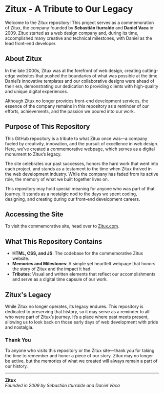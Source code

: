 # Zitux - A Tribute to Our Legacy

Welcome to the Zitux repository! This project serves as a commemoration of Zitux, the company founded by **Sebastián Iturralde** and **Daniel Vaca** in 2009. Zitux started as a web design company and, during its time, accomplished many creative and technical milestones, with Daniel as the lead front-end developer.

## About Zitux

In the late 2000s, Zitux was at the forefront of web design, creating cutting-edge websites that pushed the boundaries of what was possible at the time. Daniel’s innovative templates and our collaborative designs were ahead of their era, demonstrating our dedication to providing clients with high-quality and unique digital experiences.

Although Zitux no longer provides front-end development services, the essence of the company remains in this repository as a reminder of our efforts, achievements, and the passion we poured into our work.

## Purpose of This Repository

This GitHub repository is a tribute to what Zitux once was—a company fueled by creativity, innovation, and the pursuit of excellence in web design. Here, we’ve created a commemorative webpage, which serves as a digital monument to Zitux’s legacy. 

The site celebrates our past successes, honors the hard work that went into each project, and stands as a testament to the time when Zitux thrived in the web development industry. While the company has faded from its active role, the memory of what we built together lives on.

This repository may hold special meaning for anyone who was part of that journey. It stands as a nostalgic nod to the days we spent coding, designing, and creating during our front-end development careers.

## Accessing the Site

To visit the commemorative site, head over to [Zitux.com](https://www.zitux.com).

## What This Repository Contains

- **HTML, CSS, and JS**: The codebase for the commemorative Zitux website.
- **Memories and Milestones**: A simple yet heartfelt webpage that honors the story of Zitux and the impact it had.
- **Tributes**: Visual and written elements that reflect our accomplishments and serve as a digital time capsule of our work.

## Zitux's Legacy

While Zitux no longer operates, its legacy endures. This repository is dedicated to preserving that history, so it may serve as a reminder to all who were part of Zitux’s journey. It’s a place where past meets present, allowing us to look back on those early days of web development with pride and nostalgia.

### Thank You

To anyone who visits this repository or the Zitux site—thank you for taking the time to remember and honor a piece of our story. Zitux may no longer be active, but the memories of what we created will always remain a part of our history.

---
**Zitux**  
_Founded in 2009 by Sebastián Iturralde and Daniel Vaca_
